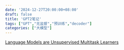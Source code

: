 ```yaml
---
date: '2024-12-27T20:00:00+08:00'
draft: false
title: 'GPT2笔记'
tags: ["GPT","无监督","预训练","decoder"]
categories: ["大模型"]
---
```


[Language Models are Unsupervised Multitask Learners](https://xves6ft58q.feishu.cn/docx/GezNdg5SYoCfB4x5Apsc41q3nMc?from=from_copylink)
